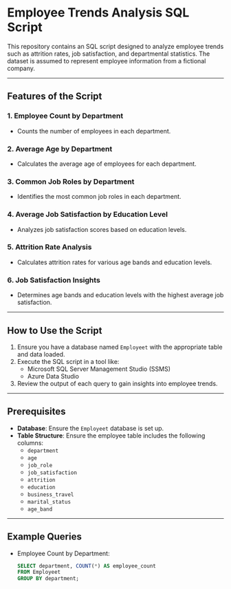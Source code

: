 # Employee Trends Analysis SQL Script

This repository contains an SQL script designed to analyze employee trends such as attrition rates, job satisfaction, and departmental statistics. The dataset is assumed to represent employee information from a fictional company.

---

## Features of the Script

### 1. **Employee Count by Department**
   - Counts the number of employees in each department.

### 2. **Average Age by Department**
   - Calculates the average age of employees for each department.

### 3. **Common Job Roles by Department**
   - Identifies the most common job roles in each department.

### 4. **Average Job Satisfaction by Education Level**
   - Analyzes job satisfaction scores based on education levels.

### 5. **Attrition Rate Analysis**
   - Calculates attrition rates for various age bands and education levels.

### 6. **Job Satisfaction Insights**
   - Determines age bands and education levels with the highest average job satisfaction.

---

## How to Use the Script

1. Ensure you have a database named `Employeet` with the appropriate table and data loaded.
2. Execute the SQL script in a tool like:
   - Microsoft SQL Server Management Studio (SSMS)
   - Azure Data Studio
3. Review the output of each query to gain insights into employee trends.

---

## Prerequisites

- **Database**: Ensure the `Employeet` database is set up.
- **Table Structure**: Ensure the employee table includes the following columns:
  - `department`
  - `age`
  - `job_role`
  - `job_satisfaction`
  - `attrition`
  - `education`
  - `business_travel`
  - `marital_status`
  - `age_band`

---

## Example Queries

- Employee Count by Department:
  ```sql
  SELECT department, COUNT(*) AS employee_count
  FROM Employeet
  GROUP BY department;
